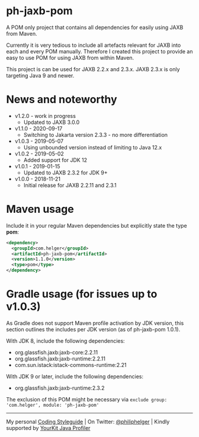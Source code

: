 # ph-jaxb-pom

A POM only project that contains all dependencies for easily using JAXB from Maven.

Currently it is very tedious to include all artefacts relevant for JAXB into each and every POM manually.
Therefore I created this project to provide an easy to use POM for using JAXB from within Maven.

This project is can be used for JAXB 2.2.x and 2.3.x.
JAXB 2.3.x is only targeting Java 9 and newer. 

# News and noteworthy

* v1.2.0 - work in progress
    * Updated to JAXB 3.0.0
* v1.1.0 - 2020-09-17
    * Switching to Jakarta version 2.3.3 - no more differentiation
* v1.0.3 - 2019-05-07
    * Using unbounded version instead of limiting to Java 12.x
* v1.0.2 - 2019-05-02
    * Added support for JDK 12
* v1.0.1 - 2019-01-15
    * Updated to JAXB 2.3.2 for JDK 9+
* v1.0.0 - 2018-11-21
    * Initial release for JAXB 2.2.11 and 2.3.1

# Maven usage

Include it in your regular Maven dependencies but explicitly state the type **pom**:

```xml
<dependency>
  <groupId>com.helger</groupId>
  <artifactId>ph-jaxb-pom</artifactId>
  <version>1.1.0</version>
  <type>pom</type>
</dependency>
```

# Gradle usage (for issues up to v1.0.3)

As Gradle does not support Maven profile activation by JDK version, this section outlines the includes per JDK version (as of ph-jaxb-pom 1.0.1).

With JDK 8, include the following dependencies:
* org.glassfish.jaxb:jaxb-core:2.2.11
* org.glassfish.jaxb:jaxb-runtime:2.2.11
* com.sun.istack:istack-commons-runtime:2.21

With JDK 9 or later, include the following dependencies:
* org.glassfish.jaxb:jaxb-runtime:2.3.2

The exclusion of this POM might be necessary via `exclude group: 'com.helger', module: 'ph-jaxb-pom'`

---

My personal [Coding Styleguide](https://github.com/phax/meta/blob/master/CodingStyleguide.md) |
On Twitter: <a href="https://twitter.com/philiphelger">@philiphelger</a> |
Kindly supported by [YourKit Java Profiler](https://www.yourkit.com)